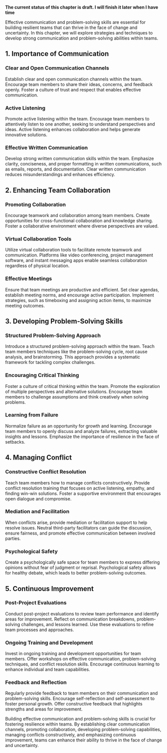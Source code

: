 **The current status of this chapter is draft. I will finish it later when I have time**

Effective communication and problem-solving skills are essential for building resilient teams that can thrive in the face of change and uncertainty. In this chapter, we will explore strategies and techniques to develop strong communication and problem-solving abilities within teams.

**1. Importance of Communication**
----------------------------------

### Clear and Open Communication Channels

Establish clear and open communication channels within the team. Encourage team members to share their ideas, concerns, and feedback openly. Foster a culture of trust and respect that enables effective communication.

### Active Listening

Promote active listening within the team. Encourage team members to attentively listen to one another, seeking to understand perspectives and ideas. Active listening enhances collaboration and helps generate innovative solutions.

### Effective Written Communication

Develop strong written communication skills within the team. Emphasize clarity, conciseness, and proper formatting in written communications, such as emails, reports, and documentation. Clear written communication reduces misunderstandings and enhances efficiency.

**2. Enhancing Team Collaboration**
-----------------------------------

### Promoting Collaboration

Encourage teamwork and collaboration among team members. Create opportunities for cross-functional collaboration and knowledge sharing. Foster a collaborative environment where diverse perspectives are valued.

### Virtual Collaboration Tools

Utilize virtual collaboration tools to facilitate remote teamwork and communication. Platforms like video conferencing, project management software, and instant messaging apps enable seamless collaboration regardless of physical location.

### Effective Meetings

Ensure that team meetings are productive and efficient. Set clear agendas, establish meeting norms, and encourage active participation. Implement strategies, such as timeboxing and assigning action items, to maximize meeting outcomes.

**3. Developing Problem-Solving Skills**
----------------------------------------

### Structured Problem-Solving Approach

Introduce a structured problem-solving approach within the team. Teach team members techniques like the problem-solving cycle, root cause analysis, and brainstorming. This approach provides a systematic framework for tackling complex challenges.

### Encouraging Critical Thinking

Foster a culture of critical thinking within the team. Promote the exploration of multiple perspectives and alternative solutions. Encourage team members to challenge assumptions and think creatively when solving problems.

### Learning from Failure

Normalize failure as an opportunity for growth and learning. Encourage team members to openly discuss and analyze failures, extracting valuable insights and lessons. Emphasize the importance of resilience in the face of setbacks.

**4. Managing Conflict**
------------------------

### Constructive Conflict Resolution

Teach team members how to manage conflicts constructively. Provide conflict resolution training that focuses on active listening, empathy, and finding win-win solutions. Foster a supportive environment that encourages open dialogue and compromise.

### Mediation and Facilitation

When conflicts arise, provide mediation or facilitation support to help resolve issues. Neutral third-party facilitators can guide the discussion, ensure fairness, and promote effective communication between involved parties.

### Psychological Safety

Create a psychologically safe space for team members to express differing opinions without fear of judgment or reprisal. Psychological safety allows for healthy debate, which leads to better problem-solving outcomes.

**5. Continuous Improvement**
-----------------------------

### Post-Project Evaluations

Conduct post-project evaluations to review team performance and identify areas for improvement. Reflect on communication breakdowns, problem-solving challenges, and lessons learned. Use these evaluations to refine team processes and approaches.

### Ongoing Training and Development

Invest in ongoing training and development opportunities for team members. Offer workshops on effective communication, problem-solving techniques, and conflict resolution skills. Encourage continuous learning to enhance individual and team capabilities.

### Feedback and Reflection

Regularly provide feedback to team members on their communication and problem-solving skills. Encourage self-reflection and self-assessment to foster personal growth. Offer constructive feedback that highlights strengths and areas for improvement.

Building effective communication and problem-solving skills is crucial for fostering resilience within teams. By establishing clear communication channels, promoting collaboration, developing problem-solving capabilities, managing conflicts constructively, and emphasizing continuous improvement, teams can enhance their ability to thrive in the face of change and uncertainty.
